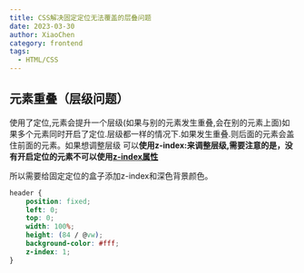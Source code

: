 ```yaml
---
title: CSS解决固定定位无法覆盖的层叠问题
date: 2023-03-30
author: XiaoChen
category: frontend
tags:
  - HTML/CSS
---
```


## 元素重叠（层级问题）

使用了定位,元素会提升一个层级(如果与别的元素发生重叠,会在别的元素上面)如果多个元素同时开启了定位.层级都一样的情况下.如果发生重叠.则后面的元素会盖住前面的元素。如果想调整层级 可以**使用z-index:来调整层级,需要注意的是，没有开启定位的元素不可以使用[z-index属性](https://so.csdn.net/so/search?q=z-index%E5%B1%9E%E6%80%A7&spm=1001.2101.3001.7020)**

所以需要给固定定位的盒子添加z-index和深色背景颜色。

```css
header {
    position: fixed;
    left: 0;
    top: 0;
    width: 100%;
    height: (84 / @vw);
    background-color: #fff;
    z-index: 1;
}
```
